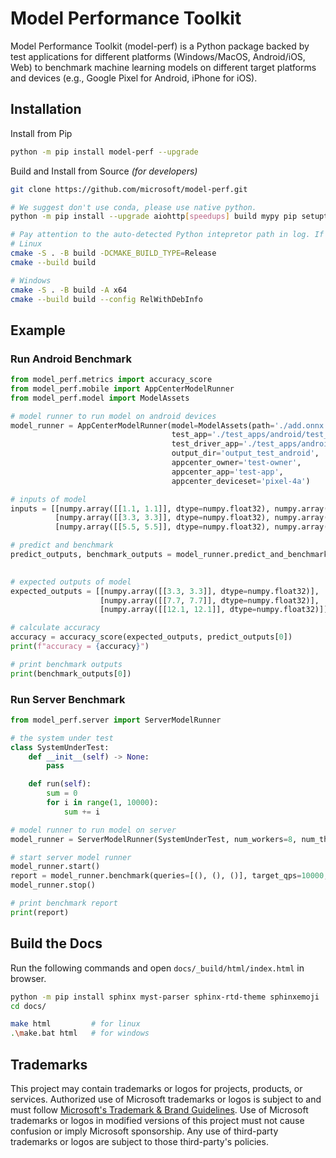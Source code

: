 # Model Performance Toolkit

Model Performance Toolkit (model-perf) is a Python package backed by test applications for different platforms (Windows/MacOS, Android/iOS, Web) to benchmark machine learning models on different target platforms and devices (e.g., Google Pixel for Android, iPhone for iOS).

## Installation

Install from Pip

```bash
python -m pip install model-perf --upgrade
```

Build and Install from Source _(for developers)_

```bash
git clone https://github.com/microsoft/model-perf.git

# We suggest don't use conda, please use native python.
python -m pip install --upgrade aiohttp[speedups] build mypy pip setuptools twine virtualenv wheel

# Pay attention to the auto-detected Python intepretor path in log. If it is wrong, specify the Python version to help detect the right one.
# Linux
cmake -S . -B build -DCMAKE_BUILD_TYPE=Release
cmake --build build

# Windows
cmake -S . -B build -A x64
cmake --build build --config RelWithDebInfo
```

## Example
### Run Android Benchmark
```python
from model_perf.metrics import accuracy_score
from model_perf.mobile import AppCenterModelRunner
from model_perf.model import ModelAssets

# model runner to run model on android devices
model_runner = AppCenterModelRunner(model=ModelAssets(path='./add.onnx'),
                                    test_app='./test_apps/android/test_app/app-arm64-v8a-debug.apk',
                                    test_driver_app='./test_apps/android/test_driver_app/target/upload',
                                    output_dir='output_test_android',
                                    appcenter_owner='test-owner',
                                    appcenter_app='test-app',
                                    appcenter_deviceset='pixel-4a')

# inputs of model
inputs = [[numpy.array([[1.1, 1.1]], dtype=numpy.float32), numpy.array([[2.2, 2.2]], dtype=numpy.float32)],
          [numpy.array([[3.3, 3.3]], dtype=numpy.float32), numpy.array([[4.4, 4.4]], dtype=numpy.float32)],
          [numpy.array([[5.5, 5.5]], dtype=numpy.float32), numpy.array([[6.6, 6.6]], dtype=numpy.float32)]]

# predict and benchmark
predict_outputs, benchmark_outputs = model_runner.predict_and_benchmark(inputs=inputs,
                                                                        config={'model': {'input_names': ['x', 'y'], 'output_names': ['sum']}})

# expected outputs of model
expected_outputs = [[numpy.array([[3.3, 3.3]], dtype=numpy.float32)],
                    [numpy.array([[7.7, 7.7]], dtype=numpy.float32)],
                    [numpy.array([[12.1, 12.1]], dtype=numpy.float32)]]

# calculate accuracy
accuracy = accuracy_score(expected_outputs, predict_outputs[0])
print(f"accuracy = {accuracy}")

# print benchmark outputs
print(benchmark_outputs[0])
```

### Run Server Benchmark
```python
from model_perf.server import ServerModelRunner

# the system under test
class SystemUnderTest:
    def __init__(self) -> None:
        pass

    def run(self):
        sum = 0
        for i in range(1, 10000):
            sum += i

# model runner to run model on server
model_runner = ServerModelRunner(SystemUnderTest, num_workers=8, num_threads=1, tensorboard=True)

# start server model runner
model_runner.start()
report = model_runner.benchmark(queries=[(), (), ()], target_qps=10000, min_duration_ms=120000)
model_runner.stop()

# print benchmark report
print(report)
```


## Build the Docs

Run the following commands and open ``docs/_build/html/index.html`` in browser.

```bash
python -m pip install sphinx myst-parser sphinx-rtd-theme sphinxemoji
cd docs/

make html         # for linux
.\make.bat html   # for windows
```


## Trademarks

This project may contain trademarks or logos for projects, products, or services. Authorized use of Microsoft 
trademarks or logos is subject to and must follow 
[Microsoft's Trademark & Brand Guidelines](https://www.microsoft.com/en-us/legal/intellectualproperty/trademarks/usage/general).
Use of Microsoft trademarks or logos in modified versions of this project must not cause confusion or imply Microsoft sponsorship.
Any use of third-party trademarks or logos are subject to those third-party's policies.
